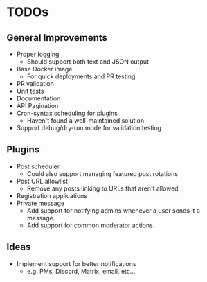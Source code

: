 # TODOs

## General Improvements
* Proper logging
  * Should support both text and JSON output
* Base Docker image
  * For quick deployments and PR testing
* PR validation
* Unit tests
* Documentation
* API Pagination
* Cron-syntax scheduling for plugins
  * Haven't found a well-maintained solution
* Support debug/dry-run mode for validation testing

## Plugins
* Post scheduler
  * Could also support managing featured post rotations
* Post URL allowlist
  * Remove any posts linking to URLs that aren't allowed
* Registration applications
* Private message
  * Add support for notifying admins whenever a user sends it a message.
  * Add support for common moderator actions.

## Ideas
* Implement support for better notifications
  * e.g. PMs, Discord, Matrix, email, etc...
